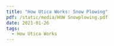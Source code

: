 ```yaml
---
title: "How Utica Works: Snow Plowing"
pdf: /static/media/HUW Snowplowing.pdf
date: 2021-01-26
tags:
  - How Utica Works
---
```

